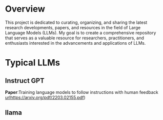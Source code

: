 # Overview
This project is dedicated to curating, organizing, and sharing the latest research developments, papers, and resources in the field of Large Language Models (LLMs). My goal is to create a comprehensive repository that serves as a valuable resource for researchers, practitioners, and enthusiasts interested in the advancements and applications of LLMs.

# Typical LLMs
## Instruct GPT
**Paper**:Training language models to follow instructions with human feedback
[url](https://arxiv.org/pdf/2203.02155.pdf)https://arxiv.org/pdf/2203.02155.pdf)
## llama
